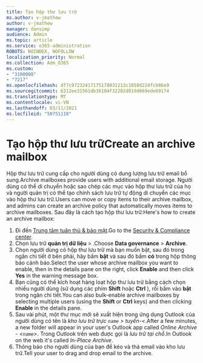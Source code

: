 ```yaml
---
title: Tạo hộp thư lưu trữ
ms.author: v-jmathew
author: v-jmathew
manager: dansimp
audience: Admin
ms.topic: article
ms.service: o365-administration
ROBOTS: NOINDEX, NOFOLLOW
localization_priority: Normal
ms.collection: Adm_O365
ms.custom:
- "3100008"
- "7217"
ms.openlocfilehash: df7c97232417175178031213c1050d224fcb86e9
ms.sourcegitcommit: 6312ee31561db36104f32282d019d069ede69174
ms.translationtype: MT
ms.contentlocale: vi-VN
ms.lasthandoff: 03/11/2021
ms.locfileid: "50751118"
---
```

# <a name="create-an-archive-mailbox"></a><span data-ttu-id="5fa33-102">Tạo hộp thư lưu trữ</span><span class="sxs-lookup"><span data-stu-id="5fa33-102">Create an archive mailbox</span></span>

<span data-ttu-id="5fa33-103">Hộp thư lưu trữ cung cấp cho người dùng có dung lượng lưu trữ email bổ sung.</span><span class="sxs-lookup"><span data-stu-id="5fa33-103">Archive mailboxes provide users with additional email storage.</span></span> <span data-ttu-id="5fa33-104">Người dùng có thể di chuyển hoặc sao chép các mục vào hộp thư lưu trữ của họ và người quản trị có thể tạo chính sách lưu trữ tự động di chuyển các mục vào hộp thư lưu trữ.</span><span class="sxs-lookup"><span data-stu-id="5fa33-104">Users can move or copy items to their archive mailbox, and admins can create an archive policy that automatically moves items to archive mailboxes.</span></span> <span data-ttu-id="5fa33-105">Sau đây là cách tạo hộp thư lưu trữ:</span><span class="sxs-lookup"><span data-stu-id="5fa33-105">Here's how to create an archive mailbox:</span></span>

1. <span data-ttu-id="5fa33-106">Đi đến [Trung tâm tuân thủ & bảo mật]( https://go.microsoft.com/fwlink/p/?linkid=2077143).</span><span class="sxs-lookup"><span data-stu-id="5fa33-106">Go to the [Security & Compliance center]( https://go.microsoft.com/fwlink/p/?linkid=2077143).</span></span>
2. <span data-ttu-id="5fa33-107">Chọn lưu trữ **quản trị dữ liệu**  >  .</span><span class="sxs-lookup"><span data-stu-id="5fa33-107">Choose **Data governance** > **Archive**.</span></span>
3. <span data-ttu-id="5fa33-108">Chọn người dùng có hộp thư lưu trữ mà bạn muốn bật, sau đó trong ngăn chi tiết ở bên phải, hãy bấm **bật** và sau đó bấm **có** trong hộp thông báo cảnh báo.</span><span class="sxs-lookup"><span data-stu-id="5fa33-108">Select the user whose archive mailbox you want to enable, then in the details pane on the right, click **Enable** and then click **Yes** in the warning message box.</span></span>
4. <span data-ttu-id="5fa33-109">Bạn cũng có thể kích hoạt hàng loạt hộp thư lưu trữ bằng cách chọn nhiều người dùng (sử dụng các phím **Shift** hoặc **Ctrl** ), rồi bấm vào **bật** trong ngăn chi tiết.</span><span class="sxs-lookup"><span data-stu-id="5fa33-109">You can also bulk-enable archive mailboxes by selecting multiple users (using the **Shift** or **Ctrl** keys) and then clicking **Enable** in the details pane.</span></span>
5. <span data-ttu-id="5fa33-110">Sau vài phút, một thư mục mới sẽ xuất hiện trong ứng dụng Outlook của người dùng có tên là *kho lưu trữ trực `name` > tuyến-<*.</span><span class="sxs-lookup"><span data-stu-id="5fa33-110">After a few minutes, a new folder will appear in your user's Outlook app called *Online Archive - <`name`>*.</span></span> <span data-ttu-id="5fa33-111">Trong Outlook trên web được gọi là *lưu trữ tại chỗ*.</span><span class="sxs-lookup"><span data-stu-id="5fa33-111">In Outlook on the web it's called *In-Place Archive*.</span></span>
6. <span data-ttu-id="5fa33-112">Thông báo cho người dùng của bạn để kéo và thả email vào kho lưu trữ.</span><span class="sxs-lookup"><span data-stu-id="5fa33-112">Tell your user to drag and drop email to the archive.</span></span>
